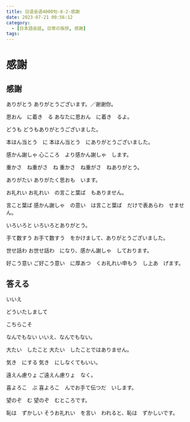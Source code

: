 ```yaml
---
title: 日语会语4000句-8-2-感謝
date: 2023-07-21 00:56:12
category:
  - [日本語会話, 日常の挨拶, 感謝]
tags:
---
```


# 感謝

## 感謝

ありがとう
ありがとうございます。／谢谢你。

恩おん　に着き　る
あなたに恩おん　に着き　るよ。

どうも
どうもありがとうございました。

本ほん当とう　に
本ほん当とう　にありがとうございました。

感かん謝しゃ
心こころ　より感かん謝しゃ　します。

重かさ　ね重がさ　ね
重かさ　ね重がさ　ねありがとう。

ありがたい
ありがたく思おも　います。

お礼れい
お礼れい　の言こと葉ば　もありません。

言こと葉ば
感かん謝しゃ　の意い　は言こと葉ば　だけで表あらわ　せません。

いろいろと
いろいろとありがとう。

手て数すう
お手て数すう　をかけまして、ありがとうございました。

世せ話わ
お世せ話わ　になり、感かん謝しゃ　しております。

好こう意い
ご好こう意い　に厚あつ　くお礼れい申もう　し上あ　げます。


## 答える

いいえ

どういたしまして

こちらこそ

なんでもない
いいえ、なんでもない。

大たい　したこと
大たい　したことではありません。

気き　にする
気き　にしなくてもいい。

遠えん慮りょ
ご遠えん慮りょ　なく。

喜よろこ　ぶ
喜よろこ　んでお手て伝つだ　いします。

望のぞ　む
望のぞ　むところです。

恥は　ずかしい
そうお礼れい　を言い　われると、恥は　ずかしいです。
